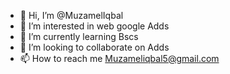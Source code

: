 - 👋 Hi, I’m @MuzamelIqbal
- 👀 I’m interested in web google Adds
- 🌱 I’m currently learning Bscs
- 💞️ I’m looking to collaborate on Adds
- 📫 How to reach me Muzameliqbal5@gmail.com

<!---
MuzamelIqbal/MuzamelIqbal is a ✨ special ✨ repository because its `README.md` (this file) appears on your GitHub profile.
You can click the Preview link to take a look at your changes.
--->
